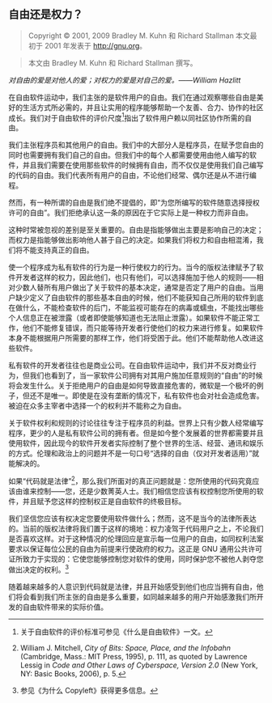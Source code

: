 ## 自由还是权力？

> Copyright © 2001, 2009 Bradley M. Kuhn 和 Richard Stallman 本文最初于 2001 年发表于 <http://gnu.org>。

> 本文由 Bradley M. Kuhn 和 Richard Stallman 撰写。

*对自由的爱是对他人的爱；对权力的爱是对自己的爱。——William Hazlitt*

在自由软件运动中，我们主张的是软件用户的自由。我们在通过观察哪些自由是美好的生活方式所必需的，并且让实用的程序能够帮助一个友善、合力、协作的社区成长。我们对于自由软件的评价尺度[^free-or-power-1]指出了软件用户赖以同社区协作所需的自由。

我们主张程序员和其他用户的自由。我们中的大部分人是程序员，在赋予您自由的同时也需要拥有我们自己的自由。但我们中的每个人都需要使用由他人编写的软件，并且我们需要在使用那些软件的时候拥有自由，而不仅仅是使用我们自己编写的代码的自由。我们代表所有用户的自由，不论他们经常、偶尔还是从不进行编程。

然而，有一种所谓的自由是我们绝不提倡的，即“为您所编写的软件随意选择授权许可的自由”。我们拒绝承认这一条的原因在于它实际上是一种权力而非自由。

这种时常被忽视的差别是至关重要的。自由是指能够做出主要是影响自己的决定；而权力是指能够做出影响他人甚于自己的决定。如果我们将权力和自由相混淆，我们将不能支持真正的自由。

使一个程序成为私有软件的行为是一种行使权力的行为。当今的版权法律赋予了软件开发者这样的权力，因此他们，也只有他们，可以选择施加于他人的规则——相对少数人替所有用户做出了关于软件的基本决定，通常是否定了用户的自由。当用户缺少定义了自由软件的那些基本自由的时候，他们不能获知自己所用的软件到底在做什么，不能检查软件的后门，不能监视可能存在的病毒或蠕虫，不能找出哪些个人信息正在被泄露（或者即使能够知道也无法阻止泄露）。如果软件不能正常工作，他们不能修复错误，而只能等待开发者行使他们的权力来进行修复。如果软件本身不能根据用户所需要的那样工作，他们将受困于此。他们不能帮助他人改进这些软件。

私有软件的开发者往往也是商业公司。在自由软件运动中，我们并不反对商业行为，但我们也看到了，当一家软件公司拥有对其用户施加任意规则的“自由”的时候将会发生什么。关于拒绝用户的自由是如何导致直接危害的，微软是一个极坏的例子，但还不是唯一。即使是在没有垄断的情况下，私有软件也会对社会造成危害。被迫在众多主宰者中选择一个的权利并不能称之为自由。

关于软件权利和规则的讨论往往专注于程序员的利益。世界上只有少数人经常编写程序，更少的人是私有软件公司的拥有者。但是如今整个发展着的世界都需要并且使用软件，因此现今的软件开发者实际控制了整个世界的生活、经营、通讯和娱乐的方式。伦理和政治上的问题并不是一句口号“选择的自由（仅对开发者适用）”就能解决的。

如果“代码就是法律”[^free-or-power-2]，那么我们所面对的真正问题就是：您所使用的代码究竟应该由谁来控制——您，还是少数菁英人士。我们相信您应该有权控制您所使用的软件，并且赋予您这样的控制权正是自由软件的终极目标。

我们坚信您应该有权决定您要使用软件做什么；然而，这不是当今的法律所表达的。当前的版权法律将我们置于这样的境地：权力凌驾于代码用户之上，不论我们是否喜欢这样。对于这种情况的伦理回应是宣示每一位用户的自由，如同权利法案要求以保证每位公民的自由为前提来行使政府的权力。这正是 GNU 通用公共许可证所致力于实现的：它使您能够控制您对软件的使用，同时保护您不被他人剥夺您做出决定的权利。[^free-or-power-3]

随着越来越多的人意识到代码就是法律，并且开始感受到他们也应当拥有自由，他们将会看到我们所主张的自由是多么重要，如同越来越多的用户开始感激我们所开发的自由软件带来的实际价值。

 [^free-or-power-1]: 关于自由软件的评价标准可参见《什么是自由软件》一文。

 [^free-or-power-2]:  William J. Mitchell, *City of Bits: Space, Place, and the Infobahn* (Cambridge, Mass.: MIT Press, 1995), p. 111, as quoted by Lawrence Lessig in *Code and Other Laws of Cyberspace, Version 2.0* (New York, NY: Basic Books, 2006), p. 5. 

 [^free-or-power-3]: 参见《为什么 Copyleft》获得更多信息。 

